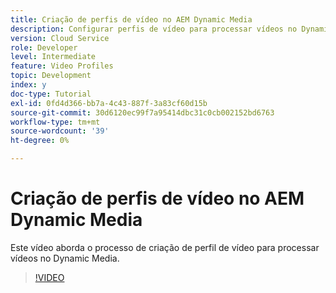 ```yaml
---
title: Criação de perfis de vídeo no AEM Dynamic Media
description: Configurar perfis de vídeo para processar vídeos no Dynamic Media
version: Cloud Service
role: Developer
level: Intermediate
feature: Video Profiles
topic: Development
index: y
doc-type: Tutorial
exl-id: 0fd4d366-bb7a-4c43-887f-3a83cf60d15b
source-git-commit: 30d6120ec99f7a95414dbc31c0cb002152bd6763
workflow-type: tm+mt
source-wordcount: '39'
ht-degree: 0%

---
```


# Criação de perfis de vídeo no AEM Dynamic Media

Este vídeo aborda o processo de criação de perfil de vídeo para processar vídeos no Dynamic Media.

>[!VIDEO](https://video.tv.adobe.com/v/335382?quality=12&learn=on)
